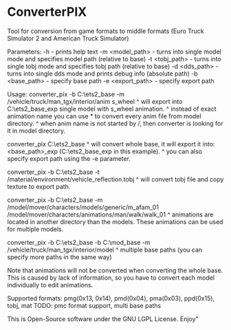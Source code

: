 # ConverterPIX
Tool for conversion from game formats to middle formats (Euro Truck Simulator 2 and American Truck Simulator)

 Parameters:
  -h                   - prints help text
  -m <model_path>      - turns into single model mode and specifies model path (relative to base)
  -t <tobj_path>       - turns into single tobj mode and specifies tobj path (relative to base)
  -d <dds_path>        - turns into single dds mode and prints debug info (absolute path)
  -b <base_path>       - specify base path
  -e <export_path>     - specify export path

 Usage:
  converter_pix -b C:\\ets2_base -m /vehicle/truck/man_tgx/interior/anim s_wheel
    ^ will export into C:\\ets2_base_exp single model with s_wheel animation.
    ^ instead of exact animation name you can use * to convert every anim file from model directory.
    ^ when anim name is not started by /, then converter is looking for it in model directory.

  converter_pix C:\\ets2_base
    ^ will convert whole base, it will export it into: <base_path>_exp (C:\\ets2_base_exp in this example).
    ^ you can also specify export path using the -e parameter.

  converter_pix -b C:\\ets2_base -t /material/environment/vehicle_reflection.tobj
    ^ will convert tobj file and copy texture to export path.

  converter_pix -b C:\\ets2_base -m /model/mover/characters/models/generic/m_afam_01 /model/mover/characters/animations/man/walk/walk_01
    ^ animations are located in another directory than the models. These animations can be used for multiple models.

  converter_pix -b C:\\ets2_base -b C:\\mod_base -m /vehicle/truck/man_tgx/interior/model
    ^ multiple base paths (you can specify more paths in the same way)

 Note that animations will not be converted when converting the whole base.
 This is caused by lack of information, so you have to convert each model individually to edit animations.

 Supported formats: pmg(0x13, 0x14), pmd(0x04), pma(0x03), ppd(0x15), tobj, mat
 TODO: pmc format support, multi base paths

 This is Open-Source software under the GNU LGPL License.
 Enjoy"